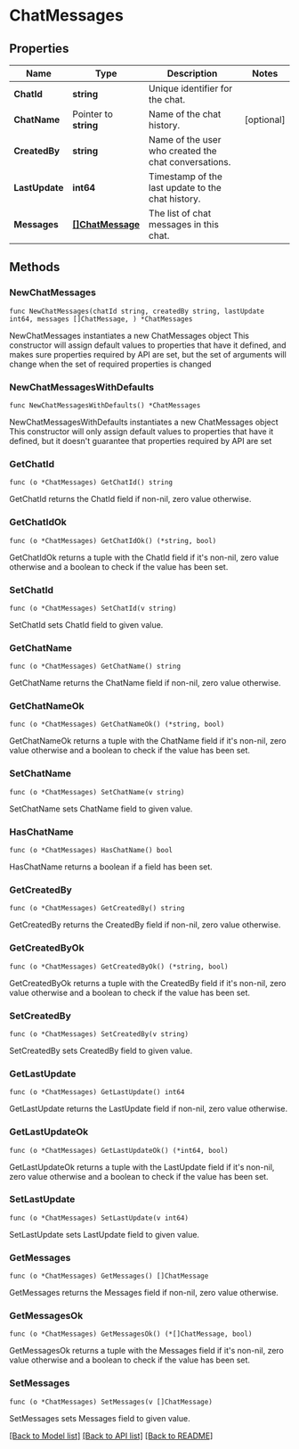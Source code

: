 # ChatMessages

## Properties

Name | Type | Description | Notes
------------ | ------------- | ------------- | -------------
**ChatId** | **string** | Unique identifier for the chat. | 
**ChatName** | Pointer to **string** | Name of the chat history. | [optional] 
**CreatedBy** | **string** | Name of the user who created the chat conversations. | 
**LastUpdate** | **int64** | Timestamp of the last update to the chat history. | 
**Messages** | [**[]ChatMessage**](ChatMessage.md) | The list of chat messages in this chat. | 

## Methods

### NewChatMessages

`func NewChatMessages(chatId string, createdBy string, lastUpdate int64, messages []ChatMessage, ) *ChatMessages`

NewChatMessages instantiates a new ChatMessages object
This constructor will assign default values to properties that have it defined,
and makes sure properties required by API are set, but the set of arguments
will change when the set of required properties is changed

### NewChatMessagesWithDefaults

`func NewChatMessagesWithDefaults() *ChatMessages`

NewChatMessagesWithDefaults instantiates a new ChatMessages object
This constructor will only assign default values to properties that have it defined,
but it doesn't guarantee that properties required by API are set

### GetChatId

`func (o *ChatMessages) GetChatId() string`

GetChatId returns the ChatId field if non-nil, zero value otherwise.

### GetChatIdOk

`func (o *ChatMessages) GetChatIdOk() (*string, bool)`

GetChatIdOk returns a tuple with the ChatId field if it's non-nil, zero value otherwise
and a boolean to check if the value has been set.

### SetChatId

`func (o *ChatMessages) SetChatId(v string)`

SetChatId sets ChatId field to given value.


### GetChatName

`func (o *ChatMessages) GetChatName() string`

GetChatName returns the ChatName field if non-nil, zero value otherwise.

### GetChatNameOk

`func (o *ChatMessages) GetChatNameOk() (*string, bool)`

GetChatNameOk returns a tuple with the ChatName field if it's non-nil, zero value otherwise
and a boolean to check if the value has been set.

### SetChatName

`func (o *ChatMessages) SetChatName(v string)`

SetChatName sets ChatName field to given value.

### HasChatName

`func (o *ChatMessages) HasChatName() bool`

HasChatName returns a boolean if a field has been set.

### GetCreatedBy

`func (o *ChatMessages) GetCreatedBy() string`

GetCreatedBy returns the CreatedBy field if non-nil, zero value otherwise.

### GetCreatedByOk

`func (o *ChatMessages) GetCreatedByOk() (*string, bool)`

GetCreatedByOk returns a tuple with the CreatedBy field if it's non-nil, zero value otherwise
and a boolean to check if the value has been set.

### SetCreatedBy

`func (o *ChatMessages) SetCreatedBy(v string)`

SetCreatedBy sets CreatedBy field to given value.


### GetLastUpdate

`func (o *ChatMessages) GetLastUpdate() int64`

GetLastUpdate returns the LastUpdate field if non-nil, zero value otherwise.

### GetLastUpdateOk

`func (o *ChatMessages) GetLastUpdateOk() (*int64, bool)`

GetLastUpdateOk returns a tuple with the LastUpdate field if it's non-nil, zero value otherwise
and a boolean to check if the value has been set.

### SetLastUpdate

`func (o *ChatMessages) SetLastUpdate(v int64)`

SetLastUpdate sets LastUpdate field to given value.


### GetMessages

`func (o *ChatMessages) GetMessages() []ChatMessage`

GetMessages returns the Messages field if non-nil, zero value otherwise.

### GetMessagesOk

`func (o *ChatMessages) GetMessagesOk() (*[]ChatMessage, bool)`

GetMessagesOk returns a tuple with the Messages field if it's non-nil, zero value otherwise
and a boolean to check if the value has been set.

### SetMessages

`func (o *ChatMessages) SetMessages(v []ChatMessage)`

SetMessages sets Messages field to given value.



[[Back to Model list]](../README.md#documentation-for-models) [[Back to API list]](../README.md#documentation-for-api-endpoints) [[Back to README]](../README.md)


